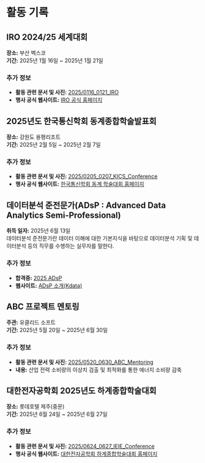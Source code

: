 # 활동 기록

<!-- 접었다 펼치는 기능
<details open>
  <summary style="font-size: 2em; font-weight: bold;">2025년 활동</summary> -->

## IRO 2024/25 세계대회
**장소:** 부산 벡스코  
**기간:** 2025년 1월 16일 ~ 2025년 1월 21일

### 추가 정보

- **활동 관련 문서 및 사진:** [2025/0116_0121_IRO](https://github.com/beomdo-park/Portfolio/tree/main/2025/0116_0121_IRO)
- **행사 공식 웹사이트:** [IRO 공식 홈페이지](https://iroc.kr/)



## 2025년도 한국통신학회 동계종합학술발표회 

**장소:** 강원도 용평리조트  
**기간:** 2025년 2월 5일 ~ 2025년 2월 7일

### 추가 정보

- **활동 관련 문서 및 사진:** [2025/0205_0207_KICS_Conference](https://github.com/beomdo-park/Portfolio/tree/main/2025/0205_0207_KICS_Conference)
- **행사 공식 웹사이트:** [한국통신학회 동계 학술대회 홈페이지](https://conf.kics.or.kr/2025w/)  

  
## 데이터분석 준전문가(ADsP : Advanced Data Analytics Semi-Professional)

**취득 일자:** 2025년 6월 13일  
데이터분석 준전문가란 데이터 이해에 대한 기본지식을 바탕으로 데이터분석 기획 및 데이터분석 등의 직무를 수행하는 실무자를 말한다.
### 추가 정보

- **합격증:** [2025 ADsP](https://github.com/beomdo-park/Portfolio/tree/main/2025/ADsP.pdf)
- **웹사이트:** [ADsP 소개(Kdata)](https://www.dataq.or.kr/www/sub/a_06.do)

## ABC 프로젝트 멘토링

**주관:** 유클리드 소프트  
**기간:** 2025년 5월 20일 ~ 2025년 6월 30일

### 추가 정보

- **활동 관련 문서 및 사진:** [2025/0520_0630_ABC_Mentoring](https://github.com/beomdo-park/Portfolio/tree/main/2025/0520_0630_ABC_Mentoring)
- **내용:** 산업 전력 소비량의 이상치 검출 및 최적화를 통한 에너지 소비량 감축

## 대한전자공학회 2025년도 하계종합학술대회

**장소:** 롯데호텔 제주(중문)  
**기간:** 2025년 6월 24일 ~ 2025년 6월 27일

### 추가 정보

- **활동 관련 문서 및 사진:** [2025/0624_0627_IEIE_Conference](https://github.com/beomdo-park/Portfolio/tree/main/2025/0624_0627_IEIE_Conference)
- **행사 공식 웹사이트:** [대한전자공학회 하계종합학술대회 홈페이지](https://conf.theieie.org/2025s/)  


<!-- </details> -->
